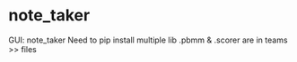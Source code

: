 # note_taker
GUI: note_taker
Need to pip install multiple lib
.pbmm & .scorer are in teams >> files
